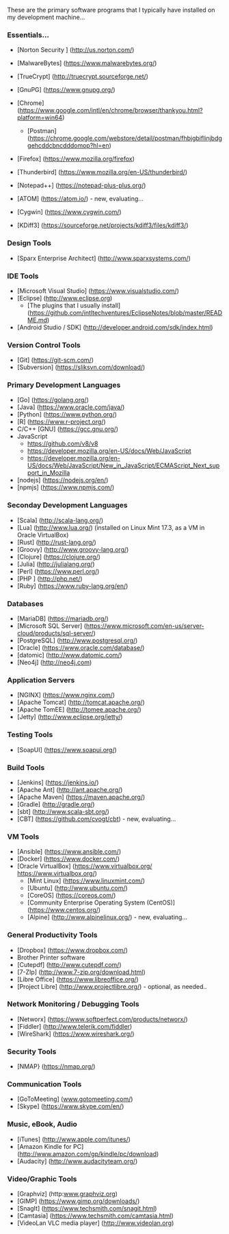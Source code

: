 These are the primary software programs that I typically have installed on my development machine...

### Essentials...
* [Norton Security  ] (http://us.norton.com/)
* [MalwareBytes] (https://www.malwarebytes.org/)
* [TrueCrypt] (http://truecrypt.sourceforge.net/)
* [GnuPG] (https://www.gnupg.org/)


* [Chrome] (https://www.google.com/intl/en/chrome/browser/thankyou.html?platform=win64)
	* [Postman] (https://chrome.google.com/webstore/detail/postman/fhbjgbiflinjbdggehcddcbncdddomop?hl=en)
* [Firefox] (https://www.mozilla.org/firefox)
* [Thunderbird] (https://www.mozilla.org/en-US/thunderbird/)
* [Notepad++] (https://notepad-plus-plus.org/)
* [ATOM] (https://atom.io/) - new, evaluating...


* [Cygwin] (https://www.cygwin.com/)
* [KDiff3] (https://sourceforge.net/projects/kdiff3/files/kdiff3/)


### Design Tools
* [Sparx Enterprise Architect] (http://www.sparxsystems.com/)


### IDE Tools
* [Microsoft Visual Studio] (https://www.visualstudio.com/)
* [Eclipse] (http://www.eclipse.org)
	* [The plugins that I usually install] (https://github.com/intltechventures/EclipseNotes/blob/master/README.md)
* [Android Studio / SDK] (http://developer.android.com/sdk/index.html)


### Version Control Tools
* [Git] (https://git-scm.com/)
* [Subversion] (https://sliksvn.com/download/)  

	
### Primary Development Languages
* [Go] (https://golang.org/)
* [Java] (https://www.oracle.com/java/)
* [Python] (https://www.python.org/)
* [R] (https://www.r-project.org/)
* C/C++ [GNU] (https://gcc.gnu.org/)
* JavaScript
	* https://github.com/v8/v8
	* https://developer.mozilla.org/en-US/docs/Web/JavaScript
	* https://developer.mozilla.org/en-US/docs/Web/JavaScript/New_in_JavaScript/ECMAScript_Next_support_in_Mozilla
* [nodejs] (https://nodejs.org/en/)
* [npmjs] (https://www.npmjs.com/)


### Seconday Development Languages
* [Scala] (http://scala-lang.org/)
* [Lua] (http://www.lua.org/) (installed on Linux Mint 17.3, as a VM in Oracle VirtualBox)
* [Rust] (http://rust-lang.org/)
* [Groovy] (http://www.groovy-lang.org/)
* [Clojure] (https://clojure.org/)
* [Julia] (http://julialang.org/)
* [Perl] (https://www.perl.org/)
* [PHP ] (http://php.net/)
* [Ruby] (https://www.ruby-lang.org/en/)


### Databases
* [MariaDB] (https://mariadb.org/)
* [Microsoft SQL Server] (https://www.microsoft.com/en-us/server-cloud/products/sql-server/)
* [PostgreSQL] (http://www.postgresql.org/)
* [Oracle] (https://www.oracle.com/database/)
* [datomic] (http://www.datomic.com/)
* [Neo4j] (http://neo4j.com)


### Application Servers
* [NGINX] (https://www.nginx.com/)
* [Apache Tomcat] (http://tomcat.apache.org/)
* [Apache TomEE] (http://tomee.apache.org/)
* [Jetty] (http://www.eclipse.org/jetty/)


### Testing Tools
* [SoapUI] (https://www.soapui.org/)


### Build Tools
* [Jenkins] (https://jenkins.io/)
* [Apache Ant] (http://ant.apache.org/)
* [Apache Maven] (https://maven.apache.org/)
* [Gradle] (http://gradle.org/)
* [sbt] (http://www.scala-sbt.org/)
* [CBT] (https://github.com/cvogt/cbt) - new, evaluating...


### VM Tools
* [Ansible] (https://www.ansible.com/)
* [Docker] (https://www.docker.com/)
* [Oracle VirtualBox] (https://www.virtualbox.org/ https://www.virtualbox.org/)
	* [Mint Linux] (https://www.linuxmint.com/)
	* [Ubuntu] (http://www.ubuntu.com/)
	* [CoreOS] (https://coreos.com/)
	* [Community Enterprise Operating System (CentOS)] (https://www.centos.org/)
	* [Alpine] (http://www.alpinelinux.org/) - new, evaluating...
	
	
### General Productivity Tools
* [Dropbox] (https://www.dropbox.com/)
* Brother Printer software 
* [Cutepdf] (http://www.cutepdf.com/)
* [7-ZIp] (http://www.7-zip.org/download.html)  
* [Libre Office] (https://www.libreoffice.org/)
* [Project Libre] (http://www.projectlibre.org/) - optional, as needed..


### Network Monitoring / Debugging Tools
* [Networx] (https://www.softperfect.com/products/networx/)
* [Fiddler] (http://www.telerik.com/fiddler)
* [WireShark] (https://www.wireshark.org/)


### Security Tools
* [NMAP} (https://nmap.org/)


### Communication Tools
* [GoToMeeting] (www.gotomeeting.com/‎)
* [Skype] (https://www.skype.com/en/) 


### Music, eBook, Audio
* [iTunes] (http://www.apple.com/itunes/)
* [Amazon Kindle for PC] (http://www.amazon.com/gp/kindle/pc/download)
* [Audacity] (http://www.audacityteam.org/)
	
	
### Video/Graphic Tools
* [Graphviz] (http:www.graphviz.org)
* [GIMP] (https://www.gimp.org/downloads/)
* [SnagIt] (https://www.techsmith.com/snagit.html)
* [Camtasia] (https://www.techsmith.com/camtasia.html)
* [VideoLan VLC media player] (http://www.videolan.org)